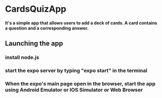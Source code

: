 # CardsQuizApp

<h4>It's a simple app that allows users to add a deck of cards. A card contains a question and a corresponding answer. </h4>

<h2>Launching the app</h2>
<h3>install node.js</h3>
<h3>start the expo server by typing "expo start" in the terminal </h3>
<h3>When the expo's main page open in the browser, start the app using Android Emulator or IOS Simulator or Web Browser </h3>
